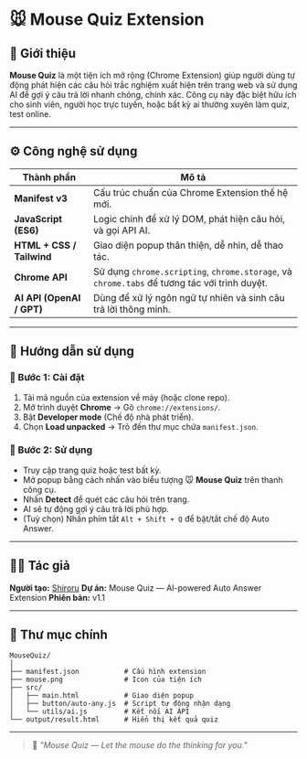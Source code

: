 # 🐭 Mouse Quiz Extension

## 🎯 Giới thiệu

**Mouse Quiz** là một tiện ích mở rộng (Chrome Extension) giúp người dùng tự động phát hiện các câu hỏi trắc nghiệm xuất hiện trên trang web và sử dụng AI để gợi ý câu trả lời nhanh chóng, chính xác. Công cụ này đặc biệt hữu ích cho sinh viên, người học trực tuyến, hoặc bất kỳ ai thường xuyên làm quiz, test online.

---

## ⚙️ Công nghệ sử dụng

| Thành phần                | Mô tả                                                                                        |
| ------------------------- | -------------------------------------------------------------------------------------------- |
| **Manifest v3**           | Cấu trúc chuẩn của Chrome Extension thế hệ mới.                                              |
| **JavaScript (ES6)**      | Logic chính để xử lý DOM, phát hiện câu hỏi, và gọi API AI.                                  |
| **HTML + CSS / Tailwind** | Giao diện popup thân thiện, dễ nhìn, dễ thao tác.                                            |
| **Chrome API**            | Sử dụng `chrome.scripting`, `chrome.storage`, và `chrome.tabs` để tương tác với trình duyệt. |
| **AI API (OpenAI / GPT)** | Dùng để xử lý ngôn ngữ tự nhiên và sinh câu trả lời thông minh.                              |

---

## 🧭 Hướng dẫn sử dụng

### 🔹 Bước 1: Cài đặt

1. Tải mã nguồn của extension về máy (hoặc clone repo).
2. Mở trình duyệt **Chrome** → Gõ `chrome://extensions/`.
3. Bật **Developer mode** (Chế độ nhà phát triển).
4. Chọn **Load unpacked** → Trỏ đến thư mục chứa `manifest.json`.

### 🔹 Bước 2: Sử dụng

* Truy cập trang quiz hoặc test bất kỳ.
* Mở popup bằng cách nhấn vào biểu tượng 🐭 **Mouse Quiz** trên thanh công cụ.
* Nhấn **Detect** để quét các câu hỏi trên trang.
* AI sẽ tự động gợi ý câu trả lời phù hợp.
* (Tuỳ chọn) Nhấn phím tắt `Alt + Shift + Q` để bật/tắt chế độ Auto Answer.

---

## 👨‍💻 Tác giả

**Người tạo:** [Shiroru](https://github.com/UGing265)
**Dự án:** Mouse Quiz — AI-powered Auto Answer Extension
**Phiên bản:** v1.1

---

## 🧩 Thư mục chính

```
MouseQuiz/
│
├── manifest.json           # Cấu hình extension
├── mouse.png               # Icon của tiện ích
├── src/
│   ├── main.html           # Giao diện popup
│   ├── button/auto-any.js  # Script tự động nhận dạng
│   └── utils/ai.js         # Kết nối AI API
└── output/result.html      # Hiển thị kết quả quiz
```

---

> 🧠 *"Mouse Quiz — Let the mouse do the thinking for you."*
